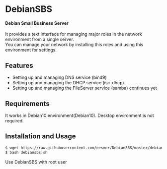 # DebianSBS
#### Debian Small Business Server

It provides a text interface for managing major roles in the network environment from a single server.<br>
You can manage your network by installing this roles and using this environment for settings.<br>

## Features
- Setting up and managing DNS service (bind9)
- Setting up and managing the DHCP service (isc-dhcp)
- Setting up and managing the FileServer service (samba) continues yet

## Requirements
It works in Debian10 environment(Debian10). Desktop environment is not required.

## Installation and Usage
```sh
$ wget https://raw.githubusercontent.com/eesmer/DebianSBS/master/debiansbs.sh
$ bash debiansbs.sh
```
Use DebianSBS with root user
